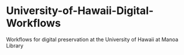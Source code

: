 # University-of-Hawaii-Digital-Workflows
Workflows for digital preservation at the University of Hawaii at Manoa Library
